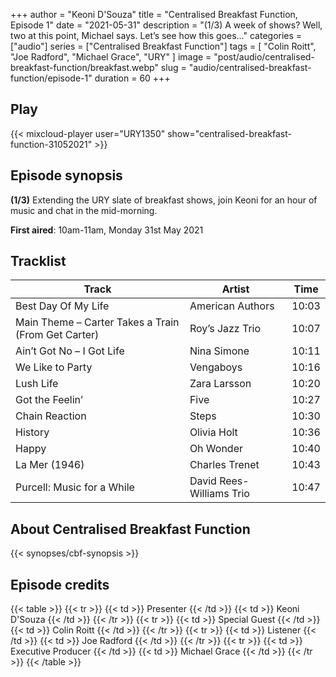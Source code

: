 +++
author = "Keoni D'Souza"
title = "Centralised Breakfast Function, Episode 1"
date = "2021-05-31"
description = "(1/3) A week of shows? Well, two at this point, Michael says. Let’s see how this goes…"
categories = ["audio"]
series = ["Centralised Breakfast Function"]
tags = [
    "Colin Roitt",
    "Joe Radford",
    "Michael Grace",
    "URY"
]
image = "post/audio/centralised-breakfast-function/breakfast.webp"
slug = "audio/centralised-breakfast-function/episode-1"
duration = 60
+++

## Play

{{< mixcloud-player user="URY1350" show="centralised-breakfast-function-31052021" >}}

## Episode synopsis

**(1/3)** Extending the URY slate of breakfast shows, join Keoni for an hour of music and chat in the mid-morning.

**First aired**: 10am-11am, Monday 31st May 2021

## Tracklist

| Track                                               | Artist                   | Time  |
|-----------------------------------------------------|--------------------------|-------|
| Best Day Of My Life                                 | American Authors         | 10:03 |
| Main Theme – Carter Takes a Train (From Get Carter) | Roy’s Jazz Trio          | 10:07 |
| Ain’t Got No – I Got Life                           | Nina Simone              | 10:11 |
| We Like to Party                                    | Vengaboys                | 10:16 |
| Lush Life                                           | Zara Larsson             | 10:20 |
| Got the Feelin’                                     | Five                     | 10:27 |
| Chain Reaction                                      | Steps                    | 10:30 |
| History                                             | Olivia Holt              | 10:36 |
| Happy                                               | Oh Wonder                | 10:40 |
| La Mer (1946)                                       | Charles Trenet           | 10:43 |
| Purcell: Music for a While                          | David Rees-Williams Trio | 10:47 |

## About Centralised Breakfast Function

{{< synopses/cbf-synopsis >}}

## Episode credits

{{< table >}}
    {{< tr >}}
        {{< td >}}
            Presenter
        {{< /td >}}
        {{< td >}}
            Keoni D'Souza
        {{< /td >}}
    {{< /tr >}}
    {{< tr >}}
        {{< td >}}
            Special Guest
        {{< /td >}}
        {{< td >}}
            Colin Roitt
        {{< /td >}}
    {{< /tr >}}
    {{< tr >}}
        {{< td >}}
            Listener
        {{< /td >}}
        {{< td >}}
            Joe Radford
        {{< /td >}}
    {{< /tr >}}
    {{< tr >}}
        {{< td >}}
            Executive Producer
        {{< /td >}}
        {{< td >}}
            Michael Grace
        {{< /td >}}
    {{< /tr >}}
{{< /table >}}